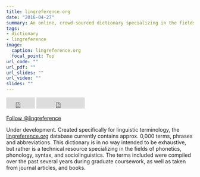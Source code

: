 ```yaml
---
title: lingreference.org
date: "2016-04-27"
summary: An online, crowd-sourced dictionary specializing in the fields of phonetics, phonology, syntax, and sociolinguistics.
tags: 
- dictionary
- lingreference
image:
  caption: lingreference.org
  focal_point: Top
url_code: ""
url_pdf: ""
url_slides: ""
url_video: ""
slides: ""
---
```


<iframe src="http://ghbtns.com/github-btn.html?user=lingreference&repo=lingreference.github.io&type=watch&count=true&size=large" height="30" width="170" frameborder="0" scrolling="0" style="width:77px; height: 30px;" allowTransparency="true"></iframe>

<iframe src="http://ghbtns.com/github-btn.html?user=lingreference&repo=lingreference.github.io&type=fork&count=true&size=large" height="30" width="170" frameborder="0" scrolling="0" style="width:130px; height: 30px;" allowTransparency="true"></iframe>

<a href="https://twitter.com/lingreference" class="twitter-follow-button" data-show-count="false" data-size="large">Follow @lingreference</a>
<script>!function(d,s,id){var js,fjs=d.getElementsByTagName(s)[0],p=/^http:/.test(d.location)?'http':'https';if(!d.getElementById(id)){js=d.createElement(s);js.id=id;js.src=p+'://platform.twitter.com/widgets.js';fjs.parentNode.insertBefore(js,fjs);}}(document, 'script', 'twitter-wjs');</script>

<p></p>

Under development. Created specifically for linguistic terminology, the [lingreference.org](http://www.lingreference.org) database currently contains approx. 0,000 terms, phrases and abbreviations. This dictionary is in no way intended to be exhaustive, but rather is a technical resource specializing in the fields of phonetics, phonology, syntax, and sociolinguistics. The terms included were compiled over the past several years during graduate coursework, as well as taken from journal articles, and books.
